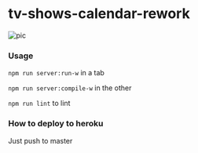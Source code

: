 # tv-shows-calendar-rework

![pic](http://wwsome.com/wp-content/uploads/2014/01/wip.jpg)

### Usage

`npm run server:run-w` in a tab

`npm run server:compile-w` in the other

`npm run lint` to lint

### How to deploy to heroku

Just push to master
